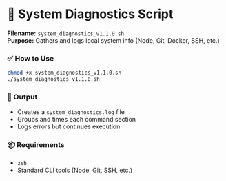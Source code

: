 # 🧪 System Diagnostics Script

**Filename:** `system_diagnostics_v1.1.0.sh`  
**Purpose:** Gathers and logs local system info (Node, Git, Docker, SSH, etc.)

### ✅ How to Use
```bash
chmod +x system_diagnostics_v1.1.0.sh
./system_diagnostics_v1.1.0.sh
```

### 📝 Output
- Creates a `system_diagnostics.log` file
- Groups and times each command section
- Logs errors but continues execution

### 📦 Requirements
- `zsh`
- Standard CLI tools (Node, Git, SSH, etc.)

